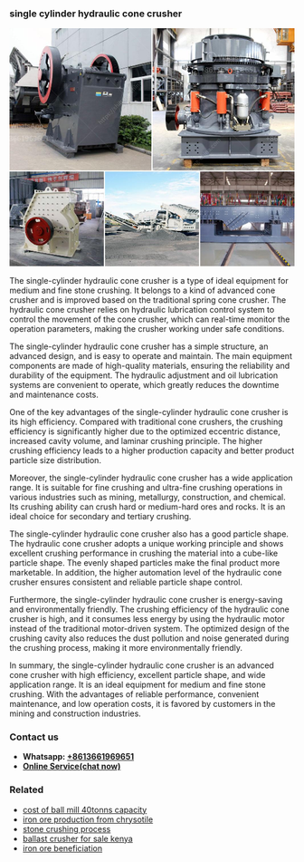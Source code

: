 <h3>single cylinder hydraulic cone crusher</h3><img src='1708323000.jpg' alt=''><p>The single-cylinder hydraulic cone crusher is a type of ideal equipment for medium and fine stone crushing. It belongs to a kind of advanced cone crusher and is improved based on the traditional spring cone crusher. The hydraulic cone crusher relies on hydraulic lubrication control system to control the movement of the cone crusher, which can real-time monitor the operation parameters, making the crusher working under safe conditions.</p><p>The single-cylinder hydraulic cone crusher has a simple structure, an advanced design, and is easy to operate and maintain. The main equipment components are made of high-quality materials, ensuring the reliability and durability of the equipment. The hydraulic adjustment and oil lubrication systems are convenient to operate, which greatly reduces the downtime and maintenance costs.</p><p>One of the key advantages of the single-cylinder hydraulic cone crusher is its high efficiency. Compared with traditional cone crushers, the crushing efficiency is significantly higher due to the optimized eccentric distance, increased cavity volume, and laminar crushing principle. The higher crushing efficiency leads to a higher production capacity and better product particle size distribution.</p><p>Moreover, the single-cylinder hydraulic cone crusher has a wide application range. It is suitable for fine crushing and ultra-fine crushing operations in various industries such as mining, metallurgy, construction, and chemical. Its crushing ability can crush hard or medium-hard ores and rocks. It is an ideal choice for secondary and tertiary crushing.</p><p>The single-cylinder hydraulic cone crusher also has a good particle shape. The hydraulic cone crusher adopts a unique working principle and shows excellent crushing performance in crushing the material into a cube-like particle shape. The evenly shaped particles make the final product more marketable. In addition, the higher automation level of the hydraulic cone crusher ensures consistent and reliable particle shape control.</p><p>Furthermore, the single-cylinder hydraulic cone crusher is energy-saving and environmentally friendly. The crushing efficiency of the hydraulic cone crusher is high, and it consumes less energy by using the hydraulic motor instead of the traditional motor-driven system. The optimized design of the crushing cavity also reduces the dust pollution and noise generated during the crushing process, making it more environmentally friendly.</p><p>In summary, the single-cylinder hydraulic cone crusher is an advanced cone crusher with high efficiency, excellent particle shape, and wide application range. It is an ideal equipment for medium and fine stone crushing. With the advantages of reliable performance, convenient maintenance, and low operation costs, it is favored by customers in the mining and construction industries.</p><h3>Contact us</h3><ul><li><strong>Whatsapp:&nbsp;<a href="https://wa.me/8613661969651">+8613661969651</a></strong></li><li><a href="https://swt.shibang-china.com/?git&amp;zhl&amp;single cylinder hydraulic cone crusher"><strong>Online Service(chat now)</strong></a></li></ul><h3>Related</h3><ul><li><a href='cost of ball mill 40tonns capacity.md'>cost of ball mill 40tonns capacity</a></li><li><a href='iron ore production from chrysotile.md'>iron ore production from chrysotile</a></li><li><a href='stone crushing process.md'>stone crushing process</a></li><li><a href='ballast crusher for sale kenya.md'>ballast crusher for sale kenya</a></li><li><a href='iron ore beneficiation.md'>iron ore beneficiation</a></li></ul>